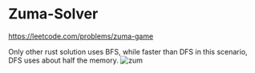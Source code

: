 # Zuma-Solver
https://leetcode.com/problems/zuma-game

Only other rust solution uses BFS, while faster than DFS in this scenario, DFS uses about half the memory.
![zum](https://user-images.githubusercontent.com/28766618/225792462-f1fad16f-e77d-49d8-a0f9-550dc0b1744c.png)
